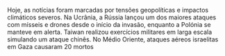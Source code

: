 Hoje, as notícias foram marcadas por tensões geopolíticas e impactos climáticos severos. Na Ucrânia, a Rússia lançou um dos maiores ataques com mísseis e drones desde o início da invasão, enquanto a Polónia se manteve em alerta. Taiwan realizou exercícios militares em larga escala simulando um ataque chinês. No Médio Oriente, ataques aéreos israelitas em Gaza causaram 20 mortos